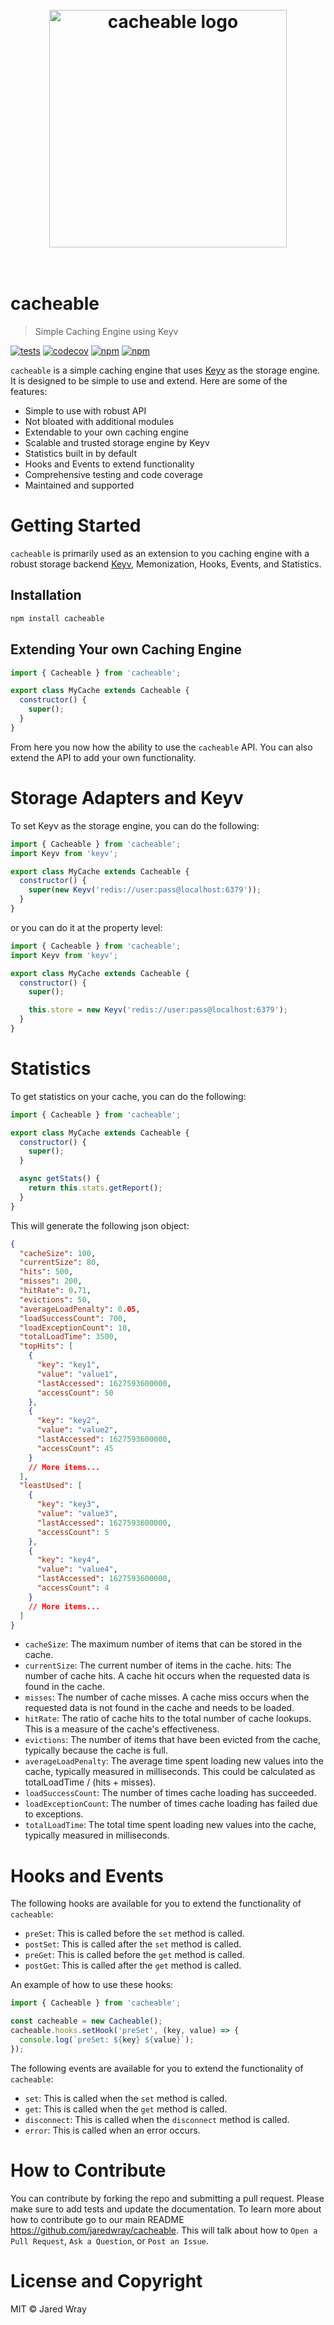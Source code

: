 <h1 align="center"><br><img width="380" src="https://cacheable.org/assets/images/cacheable_symbol.svg" alt="cacheable logo"><br><br></h1>

# cacheable

> Simple Caching Engine using Keyv

[![tests](https://github.com/jaredwray/cacheable/actions/workflows/tests.yaml/badge.svg)](https://github.com/jaredwray/cacheable/actions/workflows/tests.yaml)
[![codecov](https://codecov.io/gh/jaredwray/cacheable/branch/master/graph/badge.svg?token=LDLaqe4PsI)](https://codecov.io/gh/jaredwray/cacheable)
[![npm](https://img.shields.io/npm/dm/cacheable.svg)](https://www.npmjs.com/package/cacheable)
[![npm](https://img.shields.io/npm/v/cacheable)](https://www.npmjs.com/package/cacheable)

`cacheable` is a simple caching engine that uses [Keyv](https://keyv.org) as the storage engine. It is designed to be simple to use and extend. Here are some of the features:
* Simple to use with robust API
* Not bloated with additional modules
* Extendable to your own caching engine
* Scalable and trusted storage engine by Keyv
* Statistics built in by default
* Hooks and Events to extend functionality
* Comprehensive testing and code coverage
* Maintained and supported

# Getting Started

`cacheable` is primarily used as an extension to you caching engine with a robust storage backend [Keyv](https://keyv.org), Memonization, Hooks, Events, and Statistics.

## Installation

```bash
npm install cacheable
```
## Extending Your own Caching Engine

```javascript
import { Cacheable } from 'cacheable';

export class MyCache extends Cacheable {
  constructor() {
	super();
  }
}
```

From here you now how the ability to use the `cacheable` API. You can also extend the API to add your own functionality.

# Storage Adapters and Keyv

To set Keyv as the storage engine, you can do the following:

```javascript
import { Cacheable } from 'cacheable';
import Keyv from 'keyv';

export class MyCache extends Cacheable {
  constructor() {
	super(new Keyv('redis://user:pass@localhost:6379'));
  }
}
```

or you can do it at the property level:

```javascript
import { Cacheable } from 'cacheable';
import Keyv from 'keyv';

export class MyCache extends Cacheable {
  constructor() {
	super();

	this.store = new Keyv('redis://user:pass@localhost:6379');
  }
}
```

# Statistics

To get statistics on your cache, you can do the following:

```javascript
import { Cacheable } from 'cacheable';

export class MyCache extends Cacheable {
  constructor() {
	super();
  }

  async getStats() {
	return this.stats.getReport();
  }
}
```

This will generate the following json object:

```json
{
  "cacheSize": 100,
  "currentSize": 80,
  "hits": 500,
  "misses": 200,
  "hitRate": 0.71,
  "evictions": 50,
  "averageLoadPenalty": 0.05,
  "loadSuccessCount": 700,
  "loadExceptionCount": 10,
  "totalLoadTime": 3500,
  "topHits": [
    {
      "key": "key1",
      "value": "value1",
      "lastAccessed": 1627593600000,
      "accessCount": 50
    },
    {
      "key": "key2",
      "value": "value2",
      "lastAccessed": 1627593600000,
      "accessCount": 45
    }
    // More items...
  ],
  "leastUsed": [
    {
      "key": "key3",
      "value": "value3",
      "lastAccessed": 1627593600000,
      "accessCount": 5
    },
    {
      "key": "key4",
      "value": "value4",
      "lastAccessed": 1627593600000,
      "accessCount": 4
    }
    // More items...
  ]
}
```

* `cacheSize`: The maximum number of items that can be stored in the cache.
* `currentSize`: The current number of items in the cache.
hits: The number of cache hits. A cache hit occurs when the requested data is found in the cache.
* `misses`: The number of cache misses. A cache miss occurs when the requested data is not found in the cache and needs to be loaded.
* `hitRate`: The ratio of cache hits to the total number of cache lookups. This is a measure of the cache's effectiveness.
* `evictions`: The number of items that have been evicted from the cache, typically because the cache is full.
* `averageLoadPenalty`: The average time spent loading new values into the cache, typically measured in milliseconds. This could be calculated as totalLoadTime / (hits + misses).
* `loadSuccessCount`: The number of times cache loading has succeeded.
* `loadExceptionCount`: The number of times cache loading has failed due to exceptions.
* `totalLoadTime`: The total time spent loading new values into the cache, typically measured in milliseconds.

# Hooks and Events

The following hooks are available for you to extend the functionality of `cacheable`:

* `preSet`: This is called before the `set` method is called.
* `postSet`: This is called after the `set` method is called.
* `preGet`: This is called before the `get` method is called.
* `postGet`: This is called after the `get` method is called.

An example of how to use these hooks:

```javascript
import { Cacheable } from 'cacheable';

const cacheable = new Cacheable();
cacheable.hooks.setHook('preSet', (key, value) => {
  console.log(`preSet: ${key} ${value}`);
});
```

The following events are available for you to extend the functionality of `cacheable`:

* `set`: This is called when the `set` method is called.
* `get`: This is called when the `get` method is called.
* `disconnect`: This is called when the `disconnect` method is called.
* `error`: This is called when an error occurs.

# How to Contribute

You can contribute by forking the repo and submitting a pull request. Please make sure to add tests and update the documentation. To learn more about how to contribute go to our main README https://github.com/jaredwray/cacheable. This will talk about how to `Open a Pull Request`, `Ask a Question`, or `Post an Issue`.

# License and Copyright
MIT © Jared Wray